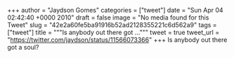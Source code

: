 
+++
author = "Jaydson Gomes"
categories = ["tweet"]
date = "Sun Apr 04 02:42:40 +0000 2010"
draft = false
image = "No media found for this Tweet"
slug = "42e2a60fe5ba91916b52ad2128355221c6d562a9"
tags = ["tweet"]
title = """Is anybody out there got ..."""
tweet = true
tweet_url = "https://twitter.com/jaydson/status/11566073366"
+++
Is anybody out there got a soul?
